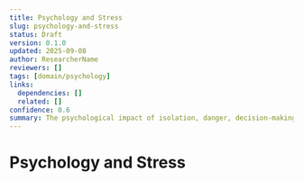 ```yaml
---
title: Psychology and Stress
slug: psychology-and-stress
status: Draft
version: 0.1.0
updated: 2025-09-08
author: ResearcherName
reviewers: []
tags: [domain/psychology]
links:
  dependencies: []
  related: []
confidence: 0.6
summary: The psychological impact of isolation, danger, decision-making under pressure, and mental resilience.
---
```


# Psychology and Stress

